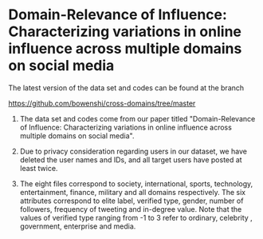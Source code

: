 # Domain-Relevance of Influence: Characterizing variations in online influence across multiple domains on social media

The latest version of the data set and codes can be found at the branch

https://github.com/bowenshi/cross-domains/tree/master


1. The data set and codes come from our paper titled "Domain-Relevance of Influence: Characterizing variations in online influence across multiple domains on social media".

2. Due to privacy consideration regarding users in our dataset, we have deleted the user names and IDs, and all target users have posted at least twice.

3. The eight files correspond to society, international, sports, technology, entertainment, finance, military and all domains respectively. The six attributes correspond to elite label, verified type, gender, number of followers, frequency of tweeting and in-degree value. Note that the values of verified type ranging from -1 to 3 refer to ordinary, celebrity , government, enterprise and media.
